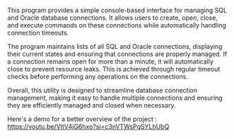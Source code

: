 This program provides a simple console-based interface for managing SQL and Oracle database connections. It allows users to create, open, close, and execute commands on these connections while automatically handling connection timeouts.

The program maintains lists of all SQL and Oracle connections, displaying their current states and ensuring that connections are properly managed. If a connection remains open for more than a minute, it will automatically close to prevent resource leaks. This is achieved through regular timeout checks before performing any operations on the connections.

Overall, this utility is designed to streamline database connection management, making it easy to handle multiple connections and ensuring they are efficiently managed and closed when necessary.


Here's a demo for a better overview of the project : https://youtu.be/VItV4jG6hxo?si=c3nVTWsPgSYLhUbQ
